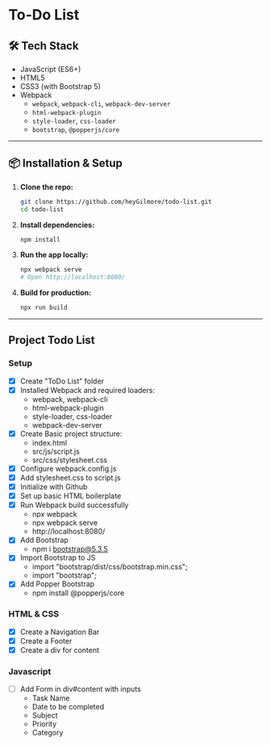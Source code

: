 # To-Do List

## 🛠️ Tech Stack

- JavaScript (ES6+)
- HTML5
- CSS3 (with Bootstrap 5)
- Webpack
  - `webpack`, `webpack-cli`, `webpack-dev-server`
  - `html-webpack-plugin`
  - `style-loader`, `css-loader`
  - `bootstrap`, `@popperjs/core`

---

## 📦 Installation & Setup

1. **Clone the repo:**
   ```bash
   git clone https://github.com/heyGilmore/todo-list.git
   cd todo-list
   ```
2. **Install dependencies:**
   ```bash
   npm install
   ```
3. **Run the app locally:**

   ```bash
   npx webpack serve
   # Open http://localhost:8080/
   ```

4. **Build for production:**
   ```bash
   npx run build
   ```

---

## Project Todo List

### Setup

- [x] Create "ToDo List" folder
- [x] Installed Webpack and required loaders:
  - webpack, webpack-cli
  - html-webpack-plugin
  - style-loader, css-loader
  - webpack-dev-server
- [x] Create Basic project structure:
  - index.html
  - src/js/script.js
  - src/css/stylesheet.css
- [x] Configure webpack.config.js
- [x] Add stylesheet.css to script.js
- [x] Initialize with Github
- [x] Set up basic HTML boilerplate
- [x] Run Webpack build successfully
  - npx webpack
  - npx webpack serve
  - http://localhost:8080/
- [x] Add Bootstrap
  - npm i bootstrap@5.3.5
- [x] Import Bootstrap to JS
  - import "bootstrap/dist/css/bootstrap.min.css";
  - import "bootstrap";
- [x] Add Popper Bootstrap
  - npm install @popperjs/core

### HTML & CSS

- [x] Create a Navigation Bar
- [x] Create a Footer
- [x] Create a div for content

### Javascript

- [ ] Add Form in div#content with inputs
  - Task Name
  - Date to be completed
  - Subject
  - Priority
  - Category
